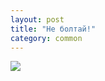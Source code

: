 ```yaml
---
layout: post
title: "Не болтай!"
category: common
---
```

![](https://pics.livejournal.com/quillcraft/pic/0007dr41)
